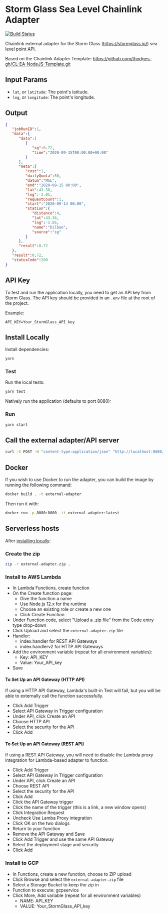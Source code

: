 # Storm Glass Sea Level Chainlink Adapter
[![Build Status](https://travis-ci.org/chainlink-hackathon2020-insurance/stormglass-sealevel-adapter.svg?branch=master)](https://travis-ci.org/chainlink-hackathon2020-insurance/stormglass-sealevel-adapter)

Chainlink external adapter for the Storm Glass (https://stormglass.io/) sea level point API.

Based on the Chainlink Adapter Template: https://github.com/thodges-gh/CL-EA-NodeJS-Template.git

## Input Params

- `lat`, or `latitude`: The point's latitude.
- `lng`, or `longitude`: The point's longitude.

## Output

```json
{
   "jobRunID":1,
   "data":{
      "data":[
         {
            "sg":0.72,
            "time":"2020-09-15T00:00:00+00:00"
         }
      ],
      "meta":{
         "cost":1,
         "dailyQuota":50,
         "datum":"MSL",
         "end":"2020-09-15 00:00",
         "lat":43.38,
         "lng":-3.01,
         "requestCount":1,
         "start":"2020-09-14 00:00",
         "station":{
            "distance":4,
            "lat":43.36,
            "lng":-3.05,
            "name":"bilbao",
            "source":"sg"
         }
      },
      "result":0.72
   },
   "result":0.72,
   "statusCode":200
}
```

## API Key

To test and run the application locally, you need to get an API key from Storm Glass. The API key should be provided in an `.env` file at the root of the project.

Example:

```
API_KEY=Your_StormGlass_API_key
```

## Install Locally

Install dependencies:

```bash
yarn
```

### Test

Run the local tests:

```bash
yarn test
```

Natively run the application (defaults to port 8080):

### Run

```bash
yarn start
```

## Call the external adapter/API server

```bash
curl -X POST -H "content-type:application/json" "http://localhost:8080/" --data '{ "id": 0, data: { lat: 43.38, lng: -3.01 } }'
```

## Docker

If you wish to use Docker to run the adapter, you can build the image by running the following command:

```bash
docker build . -t external-adapter
```

Then run it with:

```bash
docker run -p 8080:8080 -it external-adapter:latest
```

## Serverless hosts

After [installing locally](#install-locally):

### Create the zip

```bash
zip -r external-adapter.zip .
```

### Install to AWS Lambda

- In Lambda Functions, create function
- On the Create function page:
  - Give the function a name
  - Use Node.js 12.x for the runtime
  - Choose an existing role or create a new one
  - Click Create Function
- Under Function code, select "Upload a .zip file" from the Code entry type drop-down
- Click Upload and select the `external-adapter.zip` file
- Handler:
    - index.handler for REST API Gateways
    - index.handlerv2 for HTTP API Gateways
- Add the environment variable (repeat for all environment variables):
  - Key: API_KEY
  - Value: Your_API_key
- Save

#### To Set Up an API Gateway (HTTP API)

If using a HTTP API Gateway, Lambda's built-in Test will fail, but you will be able to externally call the function successfully.

- Click Add Trigger
- Select API Gateway in Trigger configuration
- Under API, click Create an API
- Choose HTTP API
- Select the security for the API
- Click Add

#### To Set Up an API Gateway (REST API)

If using a REST API Gateway, you will need to disable the Lambda proxy integration for Lambda-based adapter to function.

- Click Add Trigger
- Select API Gateway in Trigger configuration
- Under API, click Create an API
- Choose REST API
- Select the security for the API
- Click Add
- Click the API Gateway trigger
- Click the name of the trigger (this is a link, a new window opens)
- Click Integration Request
- Uncheck Use Lamba Proxy integration
- Click OK on the two dialogs
- Return to your function
- Remove the API Gateway and Save
- Click Add Trigger and use the same API Gateway
- Select the deployment stage and security
- Click Add

### Install to GCP

- In Functions, create a new function, choose to ZIP upload
- Click Browse and select the `external-adapter.zip` file
- Select a Storage Bucket to keep the zip in
- Function to execute: gcpservice
- Click More, Add variable (repeat for all environment variables)
  - NAME: API_KEY
  - VALUE: Your_StormGlass_API_key
